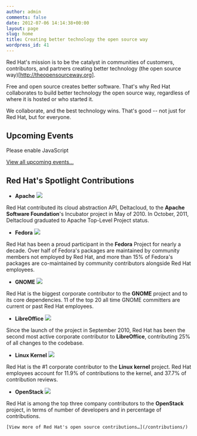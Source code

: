 ```yaml
---
author: admin
comments: false
date: 2012-07-06 14:14:38+00:00
layout: page
slug: home
title: Creating better technology the open source way
wordpress_id: 41
---
```


Red Hat's mission is to be the catalyst in communities of customers, contributors, and partners creating better technology (the open source way)[http://theopensourceway.org].





Free and open source creates better software. That's why Red Hat collaborates to build better technology the open source way, regardless of where it is hosted or who started it.





We collaborate, and the best technology wins. That's good -- not just for Red Hat, but for everyone.






## Upcoming Events

Please enable JavaScript


[View all upcoming events…](/speaking-engagements/)








## Red Hat's Spotlight Contributions





  


    
  * **Apache**
      ![](/images/apache.png)

Red Hat contributed its cloud abstraction API, Deltacloud, to the **Apache Software Foundation**'s Incubator project in May of 2010. In October, 2011, Deltacloud graduated to Apache Top-Level Project status.
      


    

    
  * **Fedora**
      ![](/images/fedora.png)

Red Hat has been a proud participant in the **Fedora** Project for nearly a decade. Over half of Fedora's packages are maintained by community members not employed by Red Hat, and more than 15% of Fedora's packages are co-maintained by community contributors alongside Red Hat employees. 
      


    

    
  * **GNOME**
      ![](/images/gnome.png)

Red Hat is the biggest corporate contributor to the **GNOME** project and to its core dependencies. 11 of the top 20 all time GNOME committers are current or past Red Hat employees.
      


    

    
  * **LibreOffice**
      ![](/images/libreoffice.png)

Since the launch of the project in September 2010, Red Hat has been the second most active corporate contributor to **LibreOffice**, contributing 25% of all changes to the codebase. 
      


    

    
  * **Linux Kernel**
      ![](/images/linux.png)

Red Hat is the #1 corporate contributor to the **Linux kernel** project.  Red Hat employees account for 11.9% of contributions to the kernel, and 37.7% of contribution reviews.
      


    

    
  * **OpenStack**
      ![](/images/openstack.png)

Red Hat is among the top three company contributors to the **OpenStack** project, in terms of number of developers and in percentage of contributions. 
      


    

  

  


    [View more of Red Hat's open source contributions…](/contributions/)
  






